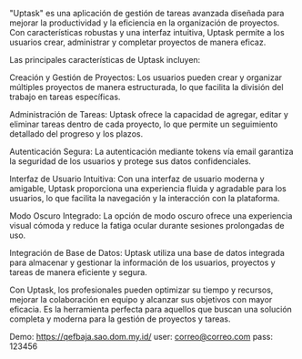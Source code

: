 
"Uptask" es una aplicación de gestión de tareas avanzada diseñada para mejorar la productividad y la eficiencia en la organización de proyectos. Con características robustas y una interfaz intuitiva, Uptask permite a los usuarios crear, administrar y completar proyectos de manera eficaz.

Las principales características de Uptask incluyen:

Creación y Gestión de Proyectos: Los usuarios pueden crear y organizar múltiples proyectos de manera estructurada, lo que facilita la división del trabajo en tareas específicas.

Administración de Tareas: Uptask ofrece la capacidad de agregar, editar y eliminar tareas dentro de cada proyecto, lo que permite un seguimiento detallado del progreso y los plazos.

Autenticación Segura: La autenticación mediante tokens vía email garantiza la seguridad de los usuarios y protege sus datos confidenciales.

Interfaz de Usuario Intuitiva: Con una interfaz de usuario moderna y amigable, Uptask proporciona una experiencia fluida y agradable para los usuarios, lo que facilita la navegación y la interacción con la plataforma.

Modo Oscuro Integrado: La opción de modo oscuro ofrece una experiencia visual cómoda y reduce la fatiga ocular durante sesiones prolongadas de uso.

Integración de Base de Datos: Uptask utiliza una base de datos integrada para almacenar y gestionar la información de los usuarios, proyectos y tareas de manera eficiente y segura.

Con Uptask, los profesionales pueden optimizar su tiempo y recursos, mejorar la colaboración en equipo y alcanzar sus objetivos con mayor eficacia. Es la herramienta perfecta para aquellos que buscan una solución completa y moderna para la gestión de proyectos y tareas.

Demo: https://qefbaja.sao.dom.my.id/
user: correo@correo.com
pass: 123456
